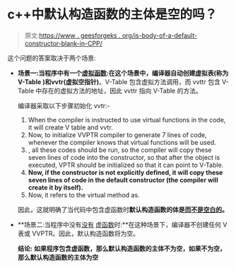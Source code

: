# c++中默认构造函数的主体是空的吗？

> 原文:[https://www . geesforgeks . org/is-body-of-a-default-constructor-blank-in-CPP/](https://www.geeksforgeeks.org/is-body-of-a-default-constructor-blank-in-cpp/)

这个问题的答案取决于两个场景:

*   **场景一:当程序中有一个[虚拟函数](https://www.geeksforgeeks.org/virtual-function-cpp/):**在这个场景中，编译器自动创建虚拟表(称为 **V-Table** )和**vvtr(虚拟空指针)**。V-Table 包含虚拟方法调用，而 vvttr 包含 V-Table 中存在的虚拟方法的地址，因此 vvttr 指向 V-Table 的方法。

    编译器采取以下步骤初始化 vvtr:-

    1.  When the compiler is instructed to use virtual functions in the code, it will create V table and vvtr.
    2.  Now, to initialize VVPTR compiler to generate 7 lines of code, whenever the compiler knows that virtual functions will be used.
    3.  , all these codes should be run, so the compiler will copy these seven lines of code into the constructor, so that after the object is executed, VPTR should be initialized so that it can point to V-Table.
    4.  **Now, if the constructor is not explicitly defined, it will copy these seven lines of code in the default constructor (the compiler will create it by itself).**
    5.  Now, it refers to the virtual method as.

    因此，这就明确了当代码中包含虚函数时**默认构造函数的体是<u>而不是空白的</u>。**

*   **场景二:当程序中没有<u>没有</u> [虚函数](https://www.geeksforgeeks.org/virtual-function-cpp/)时:**在这种场景下，编译器不创建任何 V 表或 VVPTR。因此，默认构造函数将为空。

    **结论:** **如果程序包含虚函数，那么默认构造函数的主体不为空，如果不为空，那么默认构造函数的主体为空**